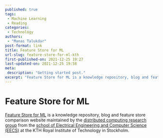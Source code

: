 ```yaml
---
published: true
tags:
 - Machine Learning
 - Reading
categories:
 - Technology
authors:
 - "Manas Talukdar"
post-format: link
title: Feature Store for ML
url-slug: feature-store-for-ml-kth
first-published-on: 2021-12-25 19:27
last-updated-on: 2021-12-25 19:58
meta:
 description: "Getting started post."
excerpt: "Feature Store for ML is a knowledge repository, blog and feature store comparison website maintained by the distributed computing research group from the"
---
```


# Feature Store for ML

[Feature Store for ML](https://www.featurestore.org) is a knowledge repository, blog and feature store comparison website maintained by the [distributed computing research group](https://dcatkth.github.io) from the [school of Electrical Engineering and Computer Science (EECS)](https://www.kth.se/en/eecs/skolan-for-elektroteknik-och-datavetenskap-1.760855) at the KTH Royal Institute of Technology in Stockholm.
